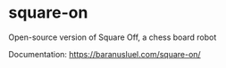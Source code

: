 # square-on
Open-source version of Square Off, a chess board robot

Documentation: https://baranusluel.com/square-on/
